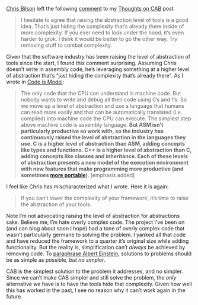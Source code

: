 [Chris Bilson](http://www.factored-software.com/iimplement) left the
following
[comment](http://devhawk.net/CommentView,guid,6e17873f-9d5b-401e-a9b4-609394e97e3f.aspx)
to my [Thoughts on
CAB](http://devhawk.net/2005/11/23/Thoughts+On+CAB.aspx) post

> I hesitate to agree that raising the abstraction level of tools is a
> good idea. That’s just hiding the complexity that’s already there
> inside of more complexity. If you ever need to look under the hood,
> it’s even harder to grok. I think it would be better to go the other
> way. Try removing stuff to combat complexity.

Given that the software industry has been raising the level of
abstraction of tools since the start, I found this comment surprising.
Assuming Chris doesn’t write in assembly code, he’s leveraging something
at a higher level of abstraction that’s “just hiding the complexity
that’s already there”. As I wrote in [Code is
Model](http://devhawk.net/2005/10/05/Code+Is+Model.aspx):

> The only code that the CPU can understand is machine code. But nobody
> wants to write and debug all their code using 0’s and 1’s. So we move
> up a level of abstraction and use a language that humans can read more
> easily and that can be automatically translated (i.e. compiled) into
> machine code the CPU can execute. The simplest step above machine code
> is assembly language. **But ASM isn’t particularly productive so work
> with, so the industry has continuously raised the level of abstraction
> in the languages they use. C is a higher level of abstraction than
> ASM, adding concepts like types and functions. C++ is a higher level
> of abstraction than C, adding concepts like classes and inheritance.
> Each of these levels of abstraction presents a new model of the
> execution environment with new features that make programming more
> productive (and sometimes [more
> portable](http://devhawk.net/2005/09/08/Portability+Without+Productivity.aspx))**.
> [emphasis added]

I feel like Chris has mischaracterized what I wrote. Here it is again:

> If you can’t lower the complexity of your framework, it’s time to
> raise the abstraction of your tools.

Note I’m not advocating raising the level of abstraction for
abstractions sake. Believe me, I’m hate overly complex code. The project
I’ve been on (and can blog about soon I hope) had a tone of overly
complex code that wasn’t particularly germane to solving the problem. I
yanked all that code and have reduced the framework to a quarter it’s
original size while adding functionality. But the reality is,
simplification can’t *always* be achieved by removing code. To
[paraphrase Albert
Einstein](http://en.wikipedia.org/wiki/Occam's_Razor), solutions to
problems should be as simple as possible, *but no simpler*.

CAB is the simplest solution to the problem it addresses, and no
simpler. Since we can’t make CAB simpler and still solve the problem,
the *only* alternative we have is to have the tools hide that
complexity. Given how well this has worked in the past, I see no reason
why it can’t work again in the future.
